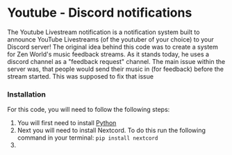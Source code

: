 <h1>Youtube - Discord notifications</h1>

The Youtube Livestream notification is a notification system built to announce YouTube Livestreams (of the youtuber of your choice) to your Discord server! The original idea behind this code was to create a system for Zen World's music feedback streams. As it stands today, he uses a discord channel as a "feedback request" channel. The main issue within the server was, that people would send their music in (for feedback) before the stream started. This was supposed to fix that issue


<h3>Installation</h2>

For this code, you will need to follow the following steps:

1.  You will first need to install <a href="https://www.python.org/downloads/">Python</a>
2.  Next you will need to install Nextcord. To do this run the following command in your terminal: `pip install nextcord`
3.  

